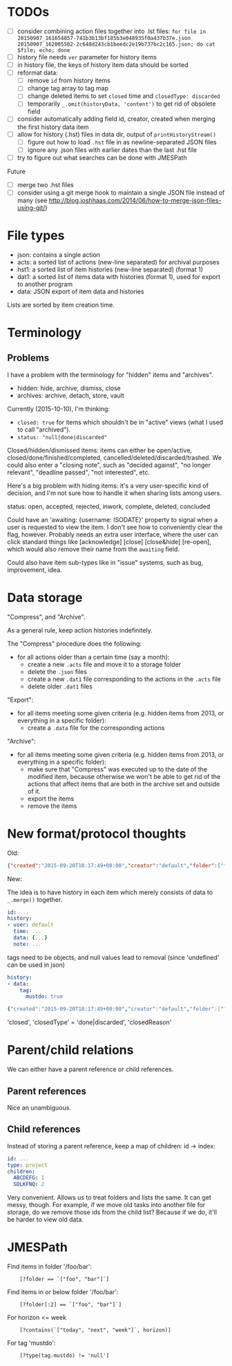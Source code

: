 # TODOs

* [ ] consider combining action files together into .lst files:
        ``for file in 20150907_161654857-741b3b13bf185b3e048935f0a437b37e.json 20150907_162005502-2c648d243cb1beedc2e19b737bc2c165.json; do cat $file; echo; done``
* [ ] history file needs `ver` parameter for history items
* [ ] in history file, the keys of history item data should be sorted
* [ ] reformat data:
    * [ ] remove `id` from history items
    * [ ] change tag array to tag map
    * [ ] change deleted items to set `closed` time and `closedType: discarded`
    * [ ] temporarily `_.omit(historyData, 'content')` to get rid of obsolete field
* [ ] consider automatically adding field id, creator, created when merging the first history data item
* [ ] allow for history (.hst) files in data dir, output of `printHistoryStream()`
    * [ ] figure out how to load `.hst` file in as newline-separated JSON files
    * [ ] ignore any .json files with earlier dates than the last .hst file
* [ ] try to figure out what searches can be done with JMESPath

Future

* [ ] merge two .hst files
* [ ] consider using a git merge hook to maintain a single JSON file instead of many (see <http://blog.joshhaas.com/2014/06/how-to-merge-json-files-using-git/>)

# File types

* json: contains a single action
* acts: a sorted list of actions (new-line separated) for archival purposes
* hst1: a sorted list of item histories (new-line separated) (format 1)
* dat1: a sorted list of items data with histories (format 1), used for export to another program
* data: JSON export of item data and histories

Lists are sorted by item creation time.

# Terminology

## Problems

I have a problem with the terminology for "hidden" items and "archives".

* hidden: hide, archive, dismiss, close
* archives: archive, detach, store, vault

Currently (2015-10-10), I'm thinking:

* `closed: true` for items which shouldn't be in "active" views
  (what I used to call "archived").
* `status: "null|done|discarded"`


Closed/hidden/dismissed items: items can either be open/active, closed/done/finished/completed, cancelled/deleted/discarded/trashed.
We could also enter a "closing note", such as "decided against", "no longer relevant",
"deadline passed", "not interested", etc.

Here's a big problem with hiding items: it's a very user-specific kind of decision,
and I'm not sure how to handle it when sharing lists among users.

status: open, accepted, rejected, inwork, complete, deleted, concluded

Could have an 'awaiting: {username: ISODATE}' property to signal when a user is requested to view the item.
I don't see how to conveniently clear the flag, however.  Probably needs an extra user interface,
where the user can click standard things like [acknowledge] [close] [close&hide] [re-open], which would
also remove their name from the `awaiting` field.

Could also have item sub-types like in "issue" systems, such as bug, improvement, idea.

# Data storage

"Compress", and "Archive".

As a general rule, keep action histories indefinitely.

The "Compress" procedure does the following:
* for all actions older than a certain time (say a month):
    * create a new `.acts` file and move it to a storage folder
    * delete the `.json` files
    * create a new `.dat1` file corresponding to the actions in the `.acts` file
    * delete older `.dat1` files

"Export":
* for all items meeting some given criteria (e.g. hidden items from 2013, or everything in a specific folder):
    * create a `.data` file for the corresponding actions

"Archive":
* for all items meeting some given criteria (e.g. hidden items from 2013, or everything in a specific folder):
    * make sure that "Compress" was executed up to the date of the modified item,
      because otherwise we won't be able to get rid of the actions that affect
      items that are both in the archive set and outside of it.
    * export the items
    * remove the items

# New format/protocol thoughts

Old:

```json
{"created":"2015-09-20T18:17:49+00:00","creator":"default","folder":["fam","dora"],"horizon":"week","id":"6d1a7e12-d24a-4146-bf37-b50bebda013e","title":"Figure out how to let Dora download youtube videos","type":"task"}
```

New:

The idea is to have history in each item which merely consists of data to `_.merge()` together.

```yaml
id: ...
history:
- user: default
  time: ...
  data: {...}
  note: ...
```

tags need to be objects, and null values lead to removal (since 'undefined' can be used in json)

```yaml
history:
- data:
    tag:
      mustdo: true

{"created":"2015-09-20T18:17:49+00:00","creator":"default","folder":["fam","dora"],"horizon":"week","id":"6d1a7e12-d24a-4146-bf37-b50bebda013e","title":"Figure out how to let Dora download youtube videos","type":"task"}
```


'closed', 'closedType' = 'done|discarded', 'closedReason'

# Parent/child relations

We can either have a parent reference or child references.

## Parent references

Nice an unambiguous.

## Child references

Instead of storing a parent reference, keep a map of children: id -> index:

```yaml
id: ...
type: project
children:
  ABCDEFG: 1
  SDLKFNQ: 2
```

Very convenient.  Allows us to treat folders and lists the same.
It can get messy, though.  For example, if we move old tasks into another
file for storage, do we remove those ids from the child list?  Because if
we do, it'll be harder to view old data.

# JMESPath

Find items in folder '/foo/bar':

        [?folder == `["foo", "bar"]`]

Find items in or below folder '/foo/bar':

        [?folder[:2] == `["foo", "bar"]`]

For horizon <= week

        [?contains(`["today", "next", "week"]`, horizon)]

For tag 'mustdo':

        [?type(tag.mustdo) != 'null']
